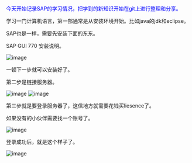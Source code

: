 <font color="blue">今天开始记录SAP的学习情况，把学到的新知识开始在git上进行整理和分享。</font>

学习一门计算机语言，第一部通常是从安装环境开始。比如java的jdk和eclipse。

SAP也是一样，需要先安装下面的东东。

SAP GUI 770 安装说明。

![image](https://github.com/yeren1140/sap/assets/167772975/dbd90ad0-1616-47e1-adf9-7bba31cc4190)

一顿下一步就可以安装好了。

第二步是链接服务器。

![image](https://github.com/yeren1140/sap/assets/167772975/af6a2360-7b20-4360-b926-cb87d6f87ca0)
![image](https://github.com/yeren1140/sap/assets/167772975/0ca065ae-c04f-453a-a402-598797d42862)

第三步就是要登录服务器了，这信地方就需要花钱买liesence了。

如果没有的小伙伴需要找一个账号了。

![image](https://github.com/yeren1140/sap/assets/167772975/3ebdc93f-9c5f-4c43-8afa-780c5c3b8e69)

登录成功后，就是这个样子了。

![image](https://github.com/yeren1140/sap/assets/167772975/808d99ff-1471-4b44-a764-f1e3c8a59f87)
